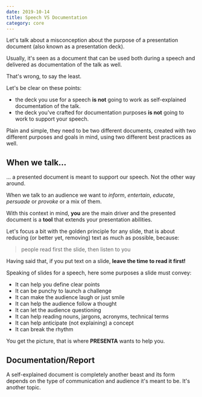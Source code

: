 ```yaml
---
date: 2019-10-14
title: Speech VS Documentation
category: core
---
```


Let's talk about a misconception about the purpose of a presentation document (also known as a presentation deck). 

Usually, it's seen as a document that can be used both during a speech and delivered as documentation of the talk as well.

That's wrong, to say the least.

Let's be clear on these points: 

- the deck you use for a speech **is not** going to work as self-explained documentation of the talk.
- the deck you've crafted for documentation purposes **is not** going to work to support your speech.

Plain and simple, they need to be two different documents, created with two different purposes and goals in mind, using two different best practices as well.

## When we talk...

... a presented document is meant to support our speech. Not the other way around.

When we talk to an audience we want to *inform*, *entertain*, *educate*, *persuade* or *provoke* or a mix of them. 

With this context in mind, **you** are the main driver and the presented document is a **tool** that extends your presentation abilities.

Let's focus a bit with the golden principle for any slide, that is about reducing (or better yet, removing) text as much as possible, because:

> people read first the slide, then listen to you

Having said that, if you put text on a slide, **leave the time to read it first!**

Speaking of slides for a speech, here some purposes a slide must convey:

- It can help you define clear points
- It can be punchy to launch a challenge 
- It can make the audience laugh or just smile
- It can help the audience follow a thought
- It can let the audience questioning
- It can help reading nouns, jargons, acronyms, technical terms
- It can help anticipate (not explaining) a concept
- It can break the rhythm

You get the picture, that is where **PRESENTA** wants to help you.

## Documentation/Report

A self-explained document is completely another beast and its form depends on the type of communication and audience it's meant to be. It's another topic.